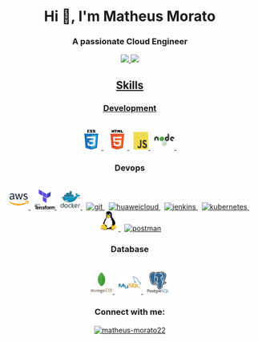 <h1 align="center">Hi 👋, I'm Matheus Morato</h1>
<h3 align="center">A passionate Cloud Engineer</h3>

<!-- GitHub Stats -->
<div align="center">
	<a href="https://github.com/Morato22">
	<img height="180em" src="https://github-readme-stats.vercel.app/api/top-langs/?username=Morato22&layout=compact&langs_count=7&theme=dracula">
	<img height="180em" src="https://github-readme-stats.vercel.app/api?username=Morato22&show_icons=true&theme=dracula&include_all_commits=true&count_private=true"
</div>

## Skills

### Development

<div style="display: inline_block"><br>
  <!-- CSS -->
  <a href="https://www.w3schools.com/css/" target="_blank" rel="noreferrer"> <img src="https://raw.githubusercontent.com/devicons/devicon/master/icons/css3/css3-original-wordmark.svg" alt="css3" width="40" height="40" /> </a> 
  &nbsp;
  <!-- HTML -->
  <a href="https://www.w3.org/html/" target="_blank" rel="noreferrer"> <img src="https://raw.githubusercontent.com/devicons/devicon/master/icons/html5/html5-original-wordmark.svg" alt="html5" width="40" height="40"/> </a>
  &nbsp;
  <!-- JavaScript -->
  <a href="https://developer.mozilla.org/en-US/docs/Web/JavaScript" target="_blank" rel="noreferrer"> <img src="https://raw.githubusercontent.com/devicons/devicon/master/icons/javascript/javascript-original.svg" alt="javascript" width="30" height="36"/> </a>
  &nbsp;
  <!-- NodeJS -->
	<a href="https://nodejs.org" target="_blank" rel="noreferrer"> <img src="https://raw.githubusercontent.com/devicons/devicon/master/icons/nodejs/nodejs-original-wordmark.svg" alt="nodejs" width="40" height="40"/> </a>
  &nbsp;
  
  
</div>

### Devops

<div style="display: inline_block"><br>
  <!-- AWS -->
	<a href="https://aws.amazon.com" target="_blank" rel="noreferrer"> <img src="https://raw.githubusercontent.com/devicons/devicon/master/icons/amazonwebservices/amazonwebservices-original-wordmark.svg" alt="aws" width="40" height="40"/> </a>
  &nbsp;
  <!-- Terraform -->
  <a href="https://www.terraform.io/" target="_blank" rel="noreferrer"> <img src="https://github.com/devicons/devicon/blob/master/icons/terraform/terraform-original-wordmark.svg" alt="terraform" width="40" height="40"/> </a>
  &nbsp;
  <!-- Docker -->
  <a href="https://www.docker.com/" target="_blank" rel="noreferrer"> <img src="https://raw.githubusercontent.com/devicons/devicon/master/icons/docker/docker-original-wordmark.svg" alt="docker" width="40" height="40"/> </a>
  &nbsp;
  <!-- Git -->
  <a href="https://git-scm.com/" target="_blank" rel="noreferrer"> <img src="https://www.vectorlogo.zone/logos/git-scm/git-scm-icon.svg" alt="git" width="40" height="40"/> </a>
  &nbsp;
  <!-- Huawei Cloud -->
  <a href="https://www.huaweicloud.com/intl/en-us/" target="_blank" rel="noreferrer"> <img src="https://www.vectorlogo.zone/logos/huawei/huawei-icon.svg" alt="huaweicloud" width="40" height="40"/> </a>
  &nbsp;
  <!-- Jenkins -->
  <a href="https://www.jenkins.io" target="_blank" rel="noreferrer"> <img src="https://www.vectorlogo.zone/logos/jenkins/jenkins-icon.svg" alt="jenkins" width="40" height="40"/> </a>
  &nbsp;
  <!-- Kubernetes -->
  <a href="https://kubernetes.io" target="_blank" rel="noreferrer"> <img src="https://www.vectorlogo.zone/logos/kubernetes/kubernetes-icon.svg" alt="kubernetes" width="40" height="40"/> </a>
  &nbsp;
  <!-- Linux -->
  <a href="https://www.linux.org/" target="_blank" rel="noreferrer"> <img src="https://raw.githubusercontent.com/devicons/devicon/master/icons/linux/linux-original.svg" alt="linux" width="40" height="40"/> </a>
  &nbsp;
  <!-- Postman -->
  <a href="https://postman.com" target="_blank" rel="noreferrer"> <img src="https://www.vectorlogo.zone/logos/getpostman/getpostman-icon.svg" alt="postman" width="40" height="40"/> </a> </p>
</div>

### Database

<div style="display: inline_block"><br>
  <!-- MongoDB-->
	<a href="https://www.mongodb.com/" target="_blank" rel="noreferrer"> <img src="https://raw.githubusercontent.com/devicons/devicon/master/icons/mongodb/mongodb-original-wordmark.svg" alt="mongodb" width="45" height="45"/> </a>
  &nbsp;
  <!-- MySQL -->
  <a href="https://www.mysql.com/" target="_blank" rel="noreferrer"> <img src="https://raw.githubusercontent.com/devicons/devicon/master/icons/mysql/mysql-original-wordmark.svg" alt="mysql" width="45" height="45"/> </a>
  &nbsp;
  <!-- PostgreSQL -->
  <a href="https://www.postgresql.org" target="_blank" rel="noreferrer"> <img src="https://raw.githubusercontent.com/devicons/devicon/master/icons/postgresql/postgresql-original-wordmark.svg" alt="postgresql" width="45" height="45"/> </a>
</div>

<!--
<div align="center" > 

 ## Total de visitas no meu perfil :detective: <br>
 <p align="center"> 
   <img alingn="center" src="https://profile-counter.glitch.me/morato22/count.svg" />
 </p>
</div>
-->


<h3 align="center">Connect with me:</h3>
<p align="center">
<a href="https://linkedin.com/in/matheus-morato22" target="blank"><img align="center" src="https://raw.githubusercontent.com/rahuldkjain/github-profile-readme-generator/master/src/images/icons/Social/linked-in-alt.svg" alt="matheus-morato22" height="30" width="40" /></a>
</p>
